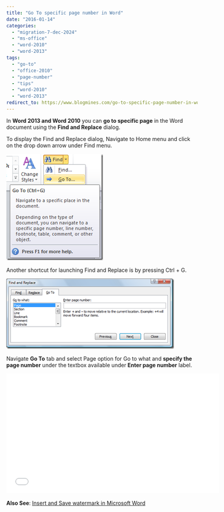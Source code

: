```yaml
---
title: "Go To specific page number in Word"
date: "2016-01-14"
categories: 
  - "migration-7-dec-2024"
  - "ms-office"
  - "word-2010"
  - "word-2013"
tags: 
  - "go-to"
  - "office-2010"
  - "page-number"
  - "tips"
  - "word-2010"
  - "word-2013"
redirect_to: https://www.blogmines.com/go-to-specific-page-number-in-word-2010/
---
```


In **Word 2013 and Word 2010** you can **go to specific page** in the Word document using the **Find and Replace** dialog.

To display the Find and Replace dialog, Navigate to Home menu and click on the drop down arrow under Find menu.

[![Go To option in Word 2013 and Word 2010](/assets/images/4_image_thumb4.png "Go To option in Word 2013 and Word 2010")](http://blogmines.com/blog/wp-content/uploads/2010/05/image4.png)

Another shortcut for launching Find and Replace is by pressing Ctrl + G.

[![Find and Replace in Word 2013 and Word 2010](/assets/images/2_image_thumb5.png "Find and Replace in Word 2013 and Word 2010")](http://blogmines.com/blog/wp-content/uploads/2010/05/image5.png)

Navigate **Go To** tab and select Page option for Go to what and **specify the page number** under the textbox available under **Enter page number** label.

<iframe height="315" src="//www.youtube.com/embed/ZxHKpEAyRw4" frameborder="0" width="560" allowfullscreen></iframe>

**Also See**: [Insert and Save watermark in Microsoft Word](http://blogmines.com/blog/how-to-insert-watermark-in-word-2010-document/)
